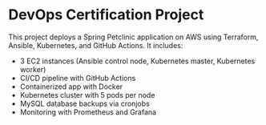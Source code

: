 # DevOps Certification Project
This project deploys a Spring Petclinic application on AWS using Terraform, Ansible, Kubernetes, and GitHub Actions. It includes:
- 3 EC2 instances (Ansible control node, Kubernetes master, Kubernetes worker)
- CI/CD pipeline with GitHub Actions
- Containerized app with Docker
- Kubernetes cluster with 5 pods per node
- MySQL database backups via cronjobs
- Monitoring with Prometheus and Grafana